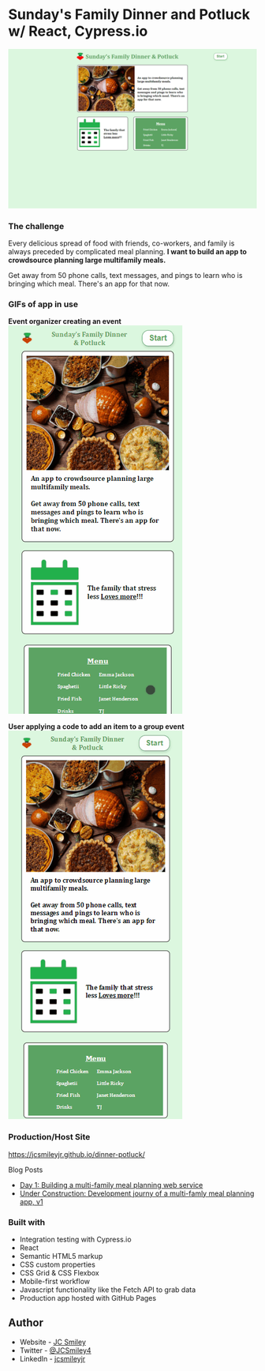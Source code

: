 # Sunday's Family Dinner and Potluck w/ React, Cypress.io

![Landing Page Screenshot](./dinner/src/images/landingPage--screenshot.png)

### The challenge

Every delicious spread of food with friends, co-workers, and family is always preceded by complicated meal planning. **I want to build an app to crowdsource planning large multifamily meals.** 

Get away from 50 phone calls, text messages, and pings to learn who is bringing which meal. There's an app for that now.

### GIFs of app in use
**Event organizer creating an event**
![GIF of data changes](./dinner/src/images/create-potluck.gif)

**User applying a code to add an item to a group event**
![GIF of data changes](./dinner/src/images/add-item.gif)

### Production/Host Site

https://jcsmileyjr.github.io/dinner-potluck/

Blog Posts
- [Day 1: Building a multi-family meal planning web service](https://dev.to/jcsmileyjr/day-1-building-a-multi-family-meal-planning-web-service-50i)
- [Under Construction: Development journy of a multi-famly meal planning app, v1]()

### Built with
- Integration testing with Cypress.io
- React
- Semantic HTML5 markup
- CSS custom properties
- CSS Grid & CSS Flexbox
- Mobile-first workflow
- Javascript functionality like the Fetch API to grab data
- Production app hosted with GitHub Pages

## Author

- Website - [JC Smiley](https://www.jcsmileyjr.com)
- Twitter - [@JCSmiley4](https://twitter.com/JCSmiley4)
- LinkedIn - [jcsmileyjr](https://www.linkedin.com/in/jcsmileyjr/)
